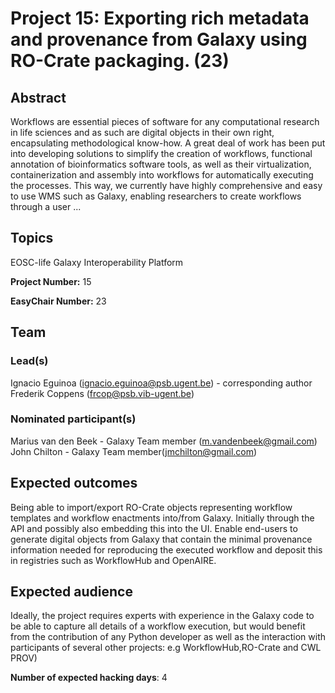 # Project 15: Exporting rich metadata and provenance from Galaxy using RO-Crate packaging. (23)

## Abstract

Workflows are essential pieces of software for any computational research in life sciences and as such are digital objects in their own right, encapsulating methodological know-how. A great deal of work has been put into developing solutions to simplify the creation of workflows, functional annotation of bioinformatics software tools, as well as their virtualization, containerization and assembly into workflows for automatically executing the processes. This way, we currently have highly comprehensive and easy to use WMS such as Galaxy, enabling researchers to create workflows through a user ...

## Topics

EOSC-life
 Galaxy
 Interoperability Platform

**Project Number:** 15



**EasyChair Number:** 23

## Team

### Lead(s)

Ignacio Eguinoa (ignacio.eguinoa@psb.ugent.be) - corresponding author
 Frederik Coppens (frcop@psb.vib-ugent.be)

### Nominated participant(s)

Marius van den Beek - Galaxy Team member (m.vandenbeek@gmail.com)
 John Chilton - Galaxy Team member(jmchilton@gmail.com)

## Expected outcomes

Being able to import/export RO-Crate objects representing workflow templates and workflow enactments into/from Galaxy. Initially through the API and possibly also embedding this into the UI.
 Enable end-users to generate digital objects from Galaxy that contain the minimal provenance information needed for reproducing the executed workflow and deposit this in registries such as WorkflowHub and OpenAIRE.

## Expected audience

Ideally, the project requires experts with experience in the Galaxy code to be able to capture all details of a workflow execution, but would benefit from the contribution of any Python developer as well as the interaction with participants of several other projects: e.g WorkflowHub,RO-Crate and CWL PROV)

**Number of expected hacking days**: 4

